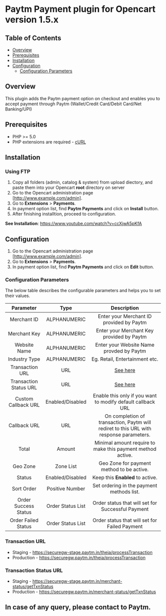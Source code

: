 # Paytm Payment plugin for Opencart version 1.5.x

## Table of Contents
- [Overview][0]<br/>
- [Prerequisites][1] <br />
- [Installation][2]<br />
- [Configuration][3]<br />
    - [Configuration Parameters][3.1]

## Overview
This plugin adds the Paytm payment option on checkout and enables you to accept payment through Paytm (Wallet/Credit Card/Debit Card/Net Banking/UPI)

## Prerequisites

* PHP >= 5.0
* PHP extensions are required - [cURL][2_link]


## Installation
### Using FTP
1. Copy all folders (admin, catalog & system) from upload diectory, and paste them into your Opencart **root** directory on server 
1. Go to the Opencart administration page [http://www.example.com/admin].
1. Go to **Extensions** > **Payments**.
1. In payment option list, find  **Paytm Payments** and click on **Install** button.
1. After finishing installtion, proceed to configuration.

**See Installation**: https://www.youtube.com/watch?v=ccXjwA5pKfA

## Configuration

1. Go to the Opencart administration page [http://www.example.com/admin].
1. Go to **Extensions** > **Payments**.
1. In payment option list, find  **Paytm Payments** and click on **Edit** button.

### Configuration Parameters

The below table describes the configurable parameters and helps you to set their values.


| Parameter | Type | Description |
|:---------:|:------:|:-----------:|
|Merchant ID|ALPHANUMERIC|Enter your Merchant ID provided by Paytm|
|Merchant Key|ALPHANUMERIC|Enter your Merchant Key provided by Paytm|
|Website Name|ALPHANUMERIC|Enter your Website Name provded by Paytm|
|Industry Type|ALPHANUMERIC|Eg. Retail, Entertainment etc.|
|Transaction URL|URL|[See here][t_link] |
|Transaction Status URL|URL|[See here][ts_link]|
|Custom Callback URL|Enabled/Disabled|Enable this only if you want to modify default callback URL|
|Callback URL|URL|On completion of transaction, Paytm will rediret to this URL with response parameters.|
|Total|Amount|Minimal amount require to make this payment method active.|
|Geo Zone|Zone List|Geo Zone for payment method to be active.|
|Status|Enabled/Disabled|Keep this **Enabled** to active.|
|Sort Order|Positive Number|Set ordering in the payment methods list.|
|Order Success Status|Order Status List|Order status that will set for Successful Payment|
|Order Failed Status|Order Status List|Order status that will set for Failed Payment|

### Transaction URL
* Staging     - https://securegw-stage.paytm.in/theia/processTransaction
* Production  - https://securegw.paytm.in/theia/processTransaction
### Transaction Status URL
* Staging     - https://securegw-stage.paytm.in/merchant-status/getTxnStatus
* Production  - https://securegw.paytm.in/merchant-status/getTxnStatus

## In case of any query, please contact to Paytm.

<!--LINKS-->

<!--topic urls:-->
[0]: #overview
[1]: #prerequisites
[2]: #installation
[3]: #configuration
[3.1]: #configuration-parameters
[t_link]: #transaction-url
[ts_link]: #transaction-status-url


<!--external links:-->
[2_link]: http://php.net/manual/en/book.curl.php

<!--images:-->